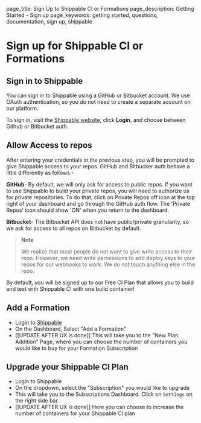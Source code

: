 page_title: Sign Up to Shippable CI or Formations
page_description: Getting Started - Sign up
page_keywords: getting started, questions, documentation, sign up, shippable

# Sign up for Shippable CI or Formations

## **Sign in to Shippable**

You can sign in to Shippable using a GitHub or Bitbucket account. We use
OAuth authentication, so you do not need to create a separate account on
our platform.

To sign in, visit the [Shippable website](https://www.shippable.com),
click **Login**, and choose between Github or Bitbucket auth.

## **Allow Access to repos**

After entering your credentials in the previous step, you will be prompted to give Shippable
access to your repos. GitHub and Bitbucker auth behave a little
differently as follows -

**GitHub**- By default, we will only ask for access to public repos. If
you want to use Shippable to build your private repos, you will need to
authorize us for private repositories. To do that, click on Private
Repos off icon at the top right of your dashboard and go through the
GitHub auth flow. The 'Private Repos' icon should show 'ON' when you
return to the dashboard.

**Bitbucket**- The Bitbucket API does not have public/private
granularity, so we ask for access to all repos on Bitbucket by default.

> **Note**
>
> We realize that most people do not want to give write access to their
> repo. However, we need write permissions to add deploy keys to your
> repos for our webhooks to work. We do not touch anything else in the
> repo.

By default, you will be signed up to our Free CI Plan that allows you to build and test with Shippable CI with one build container!

## **Add a Formation**

- Login to [Shippable](https://www.shippable.com)
- On the Dashboard, Select "Add a Formation"
- [[UPDATE AFTER UX is done]] This will take you to the "New Plan Addition" Page, where you can choose the number of containers you would like to buy for your Formation Subscription

## **Upgrade your Shippable CI Plan**

- Login to Shippable
- On the dropdown, select the "Subscription" you would like to upgrade
- This will take you to the Subscriptions Dashboard. Click on `Settings` on the right side bar.
- [[UPDATE AFTER UX is done]] Here you can choose to increase the number of containers for your Shippable CI plan


